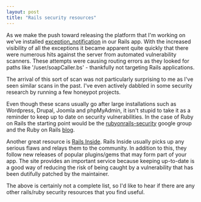 ```yaml
---
layout: post
title: "Rails security resources"
---
```


As we make the push toward releasing the platform that I'm working on we've installed [exception_notification](http://github.com/rails/exception_notification) in our Rails app. With the increased visibility of all the exceptions it became apparent quite quickly that there were numerous hits against the server from automated vulnerability scanners. These attempts were causing routing errors as they looked for paths like '/user/soapCaller.bs' - thankfully not targeting Rails applications.

The arrival of this sort of scan was not particularly surprising to me as I've seen similar scans in the past. I've even actively dabbled in some security research by running a few honeypot projects.

Even though these scans usually go after large installations such as Wordpress, Drupal, Joomla and phpMyAdmin, it isn't stupid to take it as a reminder to keep up to date on security vulnerabilities. In the case of Ruby on Rails the starting point would be the [rubyonrails-security](http://groups.google.com/group/rubyonrails-security) google group and the Ruby on Rails [blog](http://weblog.rubyonrails.org).

Another great resource is [Rails Inside](http://www.railsinside.com/?s=security). Rails Inside usually picks up any serious flaws and relays them to the community. In addition to this, they follow new releases of popular plugins/gems that may form part of your app. The site provides an important service because keeping up-to-date is a good way of reducing the risk of being caught by a vulnerability that has been dutifully patched by the maintainer.

The above is certainly not a complete list, so I'd like to hear if there are any other rails/ruby security resources that you find useful.
